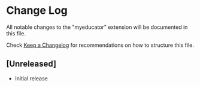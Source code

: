 # Change Log

All notable changes to the "myeducator" extension will be documented in this file.

Check [Keep a Changelog](http://keepachangelog.com/) for recommendations on how to structure this file.

## [Unreleased]

- Initial release